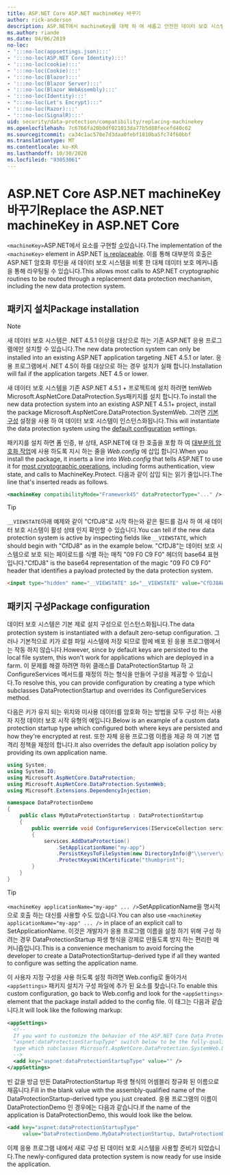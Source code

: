 ```yaml
---
title: ASP.NET Core ASP.NET machineKey 바꾸기
author: rick-anderson
description: ASP.NET에서 machineKey를 대체 하 여 새롭고 안전한 데이터 보호 시스템을 사용할 수 있도록 하는 방법을 알아봅니다.
ms.author: riande
ms.date: 04/06/2019
no-loc:
- ':::no-loc(appsettings.json):::'
- ':::no-loc(ASP.NET Core Identity):::'
- ':::no-loc(cookie):::'
- ':::no-loc(Cookie):::'
- ':::no-loc(Blazor):::'
- ':::no-loc(Blazor Server):::'
- ':::no-loc(Blazor WebAssembly):::'
- ':::no-loc(Identity):::'
- ":::no-loc(Let's Encrypt):::"
- ':::no-loc(Razor):::'
- ':::no-loc(SignalR):::'
uid: security/data-protection/compatibility/replacing-machinekey
ms.openlocfilehash: 7c6766fa20b0df021013da77b5d88fecefd40c62
ms.sourcegitcommit: ca34c1ac578e7d3daa0febf1810ba5fc74f60bbf
ms.translationtype: MT
ms.contentlocale: ko-KR
ms.lasthandoff: 10/30/2020
ms.locfileid: "93053061"
---
```

# <a name="replace-the-aspnet-machinekey-in-aspnet-core"></a><span data-ttu-id="28f75-103">ASP.NET Core ASP.NET machineKey 바꾸기</span><span class="sxs-lookup"><span data-stu-id="28f75-103">Replace the ASP.NET machineKey in ASP.NET Core</span></span>

<a name="compatibility-replacing-machinekey"></a>

<span data-ttu-id="28f75-104">`<machineKey>`ASP.NET에서 요소를 구현할 [수](https://blogs.msdn.microsoft.com/webdev/2012/10/23/cryptographic-improvements-in-asp-net-4-5-pt-2/)있습니다.</span><span class="sxs-lookup"><span data-stu-id="28f75-104">The implementation of the `<machineKey>` element in ASP.NET [is replaceable](https://blogs.msdn.microsoft.com/webdev/2012/10/23/cryptographic-improvements-in-asp-net-4-5-pt-2/).</span></span> <span data-ttu-id="28f75-105">이를 통해 대부분의 호출은 ASP.NET 암호화 루틴을 새 데이터 보호 시스템을 비롯 한 대체 데이터 보호 메커니즘을 통해 라우팅될 수 있습니다.</span><span class="sxs-lookup"><span data-stu-id="28f75-105">This allows most calls to ASP.NET cryptographic routines to be routed through a replacement data protection mechanism, including the new data protection system.</span></span>

## <a name="package-installation"></a><span data-ttu-id="28f75-106">패키지 설치</span><span class="sxs-lookup"><span data-stu-id="28f75-106">Package installation</span></span>

> [!NOTE]
> <span data-ttu-id="28f75-107">새 데이터 보호 시스템은 .NET 4.5.1 이상을 대상으로 하는 기존 ASP.NET 응용 프로그램에만 설치할 수 있습니다.</span><span class="sxs-lookup"><span data-stu-id="28f75-107">The new data protection system can only be installed into an existing ASP.NET application targeting .NET 4.5.1 or later.</span></span> <span data-ttu-id="28f75-108">응용 프로그램에서 .NET 4.5이 하를 대상으로 하는 경우 설치가 실패 합니다.</span><span class="sxs-lookup"><span data-stu-id="28f75-108">Installation will fail if the application targets .NET 4.5 or lower.</span></span>

<span data-ttu-id="28f75-109">새 데이터 보호 시스템을 기존 ASP.NET 4.5.1 + 프로젝트에 설치 하려면 temWeb Microsoft.AspNetCore.DataProtection.Sys패키지를 설치 합니다.</span><span class="sxs-lookup"><span data-stu-id="28f75-109">To install the new data protection system into an existing ASP.NET 4.5.1+ project, install the package Microsoft.AspNetCore.DataProtection.SystemWeb.</span></span> <span data-ttu-id="28f75-110">그러면 [기본 구성](xref:security/data-protection/configuration/default-settings) 설정을 사용 하 여 데이터 보호 시스템이 인스턴스화됩니다.</span><span class="sxs-lookup"><span data-stu-id="28f75-110">This will instantiate the data protection system using the [default configuration](xref:security/data-protection/configuration/default-settings) settings.</span></span>

<span data-ttu-id="28f75-111">패키지를 설치 하면 폼 인증, 뷰 상태, ASP.NET에 대 한 호출을 포함 하 여 [대부분의 암호화 작업](https://blogs.msdn.microsoft.com/webdev/2012/10/23/cryptographic-improvements-in-asp-net-4-5-pt-2/)에 사용 하도록 지시 하는 줄을 *Web.config* 에 삽입 합니다.</span><span class="sxs-lookup"><span data-stu-id="28f75-111">When you install the package, it inserts a line into *Web.config* that tells ASP.NET to use it for [most cryptographic operations](https://blogs.msdn.microsoft.com/webdev/2012/10/23/cryptographic-improvements-in-asp-net-4-5-pt-2/), including forms authentication, view state, and calls to MachineKey.Protect.</span></span> <span data-ttu-id="28f75-112">다음과 같이 삽입 되는 읽기 줄입니다.</span><span class="sxs-lookup"><span data-stu-id="28f75-112">The line that's inserted reads as follows.</span></span>

```xml
<machineKey compatibilityMode="Framework45" dataProtectorType="..." />
```

>[!TIP]
> <span data-ttu-id="28f75-113">`__VIEWSTATE`아래 예제와 같이 "CfDJ8"로 시작 하는와 같은 필드를 검사 하 여 새 데이터 보호 시스템이 활성 상태 인지 확인할 수 있습니다.</span><span class="sxs-lookup"><span data-stu-id="28f75-113">You can tell if the new data protection system is active by inspecting fields like `__VIEWSTATE`, which should begin with "CfDJ8" as in the example below.</span></span> <span data-ttu-id="28f75-114">"CfDJ8"는 데이터 보호 시스템으로 보호 되는 페이로드를 식별 하는 매직 "09 F0 C9 F0" 헤더의 base64 표현입니다.</span><span class="sxs-lookup"><span data-stu-id="28f75-114">"CfDJ8" is the base64 representation of the magic "09 F0 C9 F0" header that identifies a payload protected by the data protection system.</span></span>

```html
<input type="hidden" name="__VIEWSTATE" id="__VIEWSTATE" value="CfDJ8AWPr2EQPTBGs3L2GCZOpk...">
```

## <a name="package-configuration"></a><span data-ttu-id="28f75-115">패키지 구성</span><span class="sxs-lookup"><span data-stu-id="28f75-115">Package configuration</span></span>

<span data-ttu-id="28f75-116">데이터 보호 시스템은 기본 제로 설치 구성으로 인스턴스화됩니다.</span><span class="sxs-lookup"><span data-stu-id="28f75-116">The data protection system is instantiated with a default zero-setup configuration.</span></span> <span data-ttu-id="28f75-117">그러나 기본적으로 키가 로컬 파일 시스템에 저장 되므로 팜에 배포 된 응용 프로그램에서는 작동 하지 않습니다.</span><span class="sxs-lookup"><span data-stu-id="28f75-117">However, since by default keys are persisted to the local file system, this won't work for applications which are deployed in a farm.</span></span> <span data-ttu-id="28f75-118">이 문제를 해결 하려면 하위 클래스를 DataProtectionStartup 하 고 ConfigureServices 메서드를 재정의 하는 형식을 만들어 구성을 제공할 수 있습니다.</span><span class="sxs-lookup"><span data-stu-id="28f75-118">To resolve this, you can provide configuration by creating a type which subclasses DataProtectionStartup and overrides its ConfigureServices method.</span></span>

<span data-ttu-id="28f75-119">다음은 키가 유지 되는 위치와 미사용 데이터를 암호화 하는 방법을 모두 구성 하는 사용자 지정 데이터 보호 시작 유형의 예입니다.</span><span class="sxs-lookup"><span data-stu-id="28f75-119">Below is an example of a custom data protection startup type which configured both where keys are persisted and how they're encrypted at rest.</span></span> <span data-ttu-id="28f75-120">또한 자체 응용 프로그램 이름을 제공 하 여 기본 앱 격리 정책을 재정의 합니다.</span><span class="sxs-lookup"><span data-stu-id="28f75-120">It also overrides the default app isolation policy by providing its own application name.</span></span>

```csharp
using System;
using System.IO;
using Microsoft.AspNetCore.DataProtection;
using Microsoft.AspNetCore.DataProtection.SystemWeb;
using Microsoft.Extensions.DependencyInjection;

namespace DataProtectionDemo
{
    public class MyDataProtectionStartup : DataProtectionStartup
    {
        public override void ConfigureServices(IServiceCollection services)
        {
            services.AddDataProtection()
                .SetApplicationName("my-app")
                .PersistKeysToFileSystem(new DirectoryInfo(@"\\server\share\myapp-keys\"))
                .ProtectKeysWithCertificate("thumbprint");
        }
    }
}
```

>[!TIP]
> <span data-ttu-id="28f75-121">`<machineKey applicationName="my-app" ... />`SetApplicationName을 명시적으로 호출 하는 대신를 사용할 수도 있습니다.</span><span class="sxs-lookup"><span data-stu-id="28f75-121">You can also use `<machineKey applicationName="my-app" ... />` in place of an explicit call to SetApplicationName.</span></span> <span data-ttu-id="28f75-122">이것은 개발자가 응용 프로그램 이름을 설정 하기 위해 구성 하려는 경우 DataProtectionStartup 파생 형식을 강제로 만들도록 방지 하는 편리한 메커니즘입니다.</span><span class="sxs-lookup"><span data-stu-id="28f75-122">This is a convenience mechanism to avoid forcing the developer to create a DataProtectionStartup-derived type if all they wanted to configure was setting the application name.</span></span>

<span data-ttu-id="28f75-123">이 사용자 지정 구성을 사용 하도록 설정 하려면 Web.config로 돌아가서 `<appSettings>` 패키지 설치가 구성 파일에 추가 된 요소를 찾습니다.</span><span class="sxs-lookup"><span data-stu-id="28f75-123">To enable this custom configuration, go back to Web.config and look for the `<appSettings>` element that the package install added to the config file.</span></span> <span data-ttu-id="28f75-124">이 태그는 다음과 같습니다.</span><span class="sxs-lookup"><span data-stu-id="28f75-124">It will look like the following markup:</span></span>

```xml
<appSettings>
  <!--
  If you want to customize the behavior of the ASP.NET Core Data Protection stack, set the
  "aspnet:dataProtectionStartupType" switch below to be the fully-qualified name of a
  type which subclasses Microsoft.AspNetCore.DataProtection.SystemWeb.DataProtectionStartup.
  -->
  <add key="aspnet:dataProtectionStartupType" value="" />
</appSettings>
```

<span data-ttu-id="28f75-125">빈 값을 방금 만든 DataProtectionStartup 파생 형식의 어셈블리 정규화 된 이름으로 채웁니다.</span><span class="sxs-lookup"><span data-stu-id="28f75-125">Fill in the blank value with the assembly-qualified name of the DataProtectionStartup-derived type you just created.</span></span> <span data-ttu-id="28f75-126">응용 프로그램의 이름이 DataProtectionDemo 인 경우에는 다음과 같습니다.</span><span class="sxs-lookup"><span data-stu-id="28f75-126">If the name of the application is DataProtectionDemo, this would look like the below.</span></span>

```xml
<add key="aspnet:dataProtectionStartupType"
     value="DataProtectionDemo.MyDataProtectionStartup, DataProtectionDemo" />
```

<span data-ttu-id="28f75-127">이제 응용 프로그램 내에서 새로 구성 된 데이터 보호 시스템을 사용할 준비가 되었습니다.</span><span class="sxs-lookup"><span data-stu-id="28f75-127">The newly-configured data protection system is now ready for use inside the application.</span></span>
